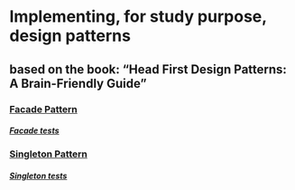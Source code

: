 # Implementing, for study purpose, design patterns 
## based on the book: “Head First Design Patterns: A Brain-Friendly Guide” 

### [Facade Pattern](./patterns/src/main/java/com/heliorodri/facade)
##### [Facade tests](./patterns/src/main/java/com/heliorodri/facade)
### [Singleton Pattern](./patterns/src/test/java/com/heliorodri/singleton)
##### [Singleton tests](./patterns/src/test/java/com/heliorodri/singleton)
